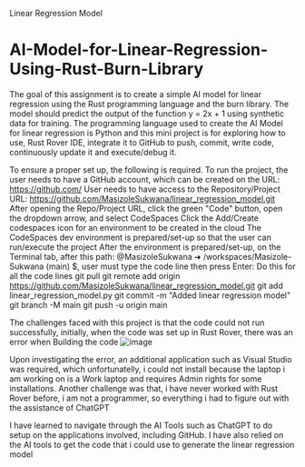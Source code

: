 Linear Regression Model
# AI-Model-for-Linear-Regression-Using-Rust-Burn-Library
The goal of this assignment is to create a simple AI model for linear regression using the Rust programming
language and the burn library. The model should predict the output of the function y = 2x + 1 using
synthetic data for training. The programming language used to create the AI Model for linear regression is Python and this mini project is for exploring how to use, Rust Rover IDE, integrate it to GitHub to push, commit, write code, continuously update it and execute/debug it.

To ensure a proper set up, the following is required.
To run the project, the user needs to have a GitHub account, which can be created on the URL: https://github.com/
User needs to have access to the Repository/Project URL: https://github.com/MasizoleSukwana/linear_regression_model.git
After opening the Repo/Project URL, click the green "Code" button, open the dropdown arrow, and select CodeSpaces
Click the Add/Create codespaces icon for an environment to be created in the cloud
The CodeSpaces dev environment is prepared/set-up so that the user can run/execute the project
After the environment is prepared/set-up, on the Terminal tab, after this path: @MasizoleSukwana ➜ /workspaces/Masizole-Sukwana (main) $, user must type the code line then press Enter: Do this for all the code lines
git pull
git remote add origin https://github.com/MasizoleSukwana/linear_regression_model.git
git add linear_regression_model.py
git commit -m "Added linear regression model"
git branch -M main
git push -u origin main

The challenges faced with this project is that the code could not run successfully, initially, when the code was set up in Rust Rover, there was an error when Building the code
![image](https://github.com/user-attachments/assets/c68a85ad-b999-47d4-9e5a-f96a79bb1ab7)


Upon investigating the error, an additional application such as Visual Studio was required, which unfortunatelly, i could not install because the laptop i am working on is a Work laptop and requires Admin rights for some installations.
Another challenge was that, i have never worked with Rust Rover before, i am not a programmer, so everything i had to figure out with the assistance of ChatGPT

I have learned to navigate through the AI Tools such as ChatGPT to do setup on the applications involved, including GitHub. I have also relied on the AI tools to get the code that i could use to generate the linear regression model
